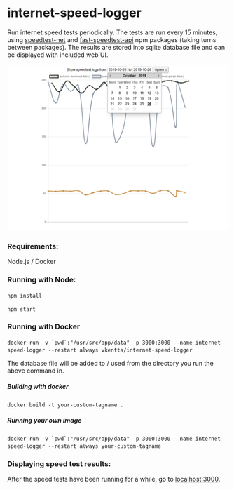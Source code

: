 # internet-speed-logger
Run internet speed tests periodically.
The tests are run every 15 minutes, using [speedtest-net](https://www.npmjs.com/package/speedtest-net) and [fast-speedtest-api](https://www.npmjs.com/package/fast-speedtest-api) npm packages (taking turns between packages). The results are stored into sqlite database file and can be displayed with included web UI.

![Internet speed history graph](screenshot.png)

### Requirements:
Node.js / Docker

### Running with Node:
``npm install``

``npm start``

### Running with Docker
``docker run -v `pwd`:"/usr/src/app/data" -p 3000:3000 --name internet-speed-logger --restart always vkentta/internet-speed-logger``

The database file will be added to / used from the directory you run the above command in.

##### Building with docker

``docker build -t your-custom-tagname .``

##### Running your own image

``docker run -v `pwd`:"/usr/src/app/data" -p 3000:3000 --name internet-speed-logger --restart always your-custom-tagname``

### Displaying speed test results:
After the speed tests have been running for a while, go to [localhost:3000](http://localhost:3000).

